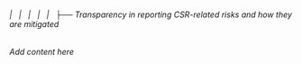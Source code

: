 ###### |   |   |   |   |   ├── Transparency in reporting CSR-related risks and how they are mitigated

*Add content here*